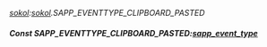 _[sokol](../../modules/sokol/sokol-module.md):[sokol](../../modules/sokol/sokol-module.md).SAPP\_EVENTTYPE\_CLIPBOARD\_PASTED_
##### Const SAPP\_EVENTTYPE\_CLIPBOARD\_PASTED:[sapp_event_type](../../modules/sokol/sokol-sapp_event_type.md)
